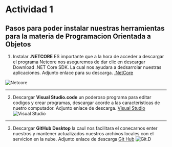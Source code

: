 # Actividad 1
## Pasos para poder instalar nuestras herramientas para la materia de Programacion Orientada a Objetos

1. Instalar **.NETCORE** ES importante que a la hora de acceder a descargar el programa Netcore nos aseguremos de dar clic en descargar Download .NET Core SDK. La cual nos ayudara a dedsarrolar nuestras aplicaciones.
Adjunto enlace para su descarga.
[.NetCore](https://dotnet.microsoft.com/download "Enlace de descarga .NetCore")



![Netcore](https://scontent.ftij3-1.fna.fbcdn.net/v/t1.15752-9/83285813_506064430096807_8330413044270104576_n.png?_nc_cat=103&_nc_ohc=KWX1bxVq-lwAX_Z46ye&_nc_ht=scontent.ftij3-1.fna&oh=631f56470b4d8ee98467be4c47c1f2fe&oe=5EC321E2 "captura .Netcore ")

---
2. Descargar **Visual Studio.code**
un poderoso programa para editar codigos y crear programas, descargar acorde a las caracteristicas de nuetro computador. Adjunto enlace de descarga.
[Visual Studio](https://code.visualstudio.com/download "Enlace de descarga Visual Code")
![Visual Studio](https://scontent-dfw5-2.xx.fbcdn.net/v/t1.15752-9/84030623_204198677400310_3555129505334951936_n.png?_nc_cat=107&_nc_ohc=8zPkNUOkmaAAX-Euo1A&_nc_ht=scontent-dfw5-2.xx&oh=44f47d4c9f2506a6fcd74f579df5306b&oe=5EC42384 "captura de pantalla visual studio")
-----

3. Descargar **GitHub Desktop**
la caul nos facilitara el conecarnos enter nuestros y mantener actualizados nuestros archivos locales con el servicion en la nube.
Adjunto enlace de descarga.[Git Hub](https://desktop.github.com/ "Enlace de descarga Git hub")
![Git.D](https://scontent-dfw5-1.xx.fbcdn.net/v/t1.15752-9/84620095_176228443671679_4086353836715802624_n.png?_nc_cat=111&_nc_ohc=TayMFzIsgvoAX-2pHHu&_nc_ht=scontent-dfw5-1.xx&oh=2bef4719b13d845a0586e861062ae091&oe=5EFD9399 "Git Hub Desktop")
